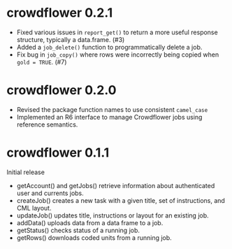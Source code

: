 # crowdflower 0.2.1

* Fixed various issues in `report_get()` to return a more useful response structure, typically a data.frame. (#3)
* Added a `job_delete()` function to programmatically delete a job.
* Fix bug in `job_copy()` where rows were incorrectly being copied when `gold = TRUE`. (#7)

# crowdflower 0.2.0

* Revised the package function names to use consistent `camel_case`
* Implemented an R6 interface to manage Crowdflower jobs using reference semantics.

# crowdflower 0.1.1

Initial release

* getAccount() and getJobs() retrieve information about authenticated user and currents jobs.
* createJob() creates a new task with a given title, set of instructions, and CML layout.
* updateJob() updates title, instructions or layout for an existing job.
* addData() uploads data from a data frame to a job.
* getStatus() checks status of a running job.
* getRows() downloads coded units from a running job.
